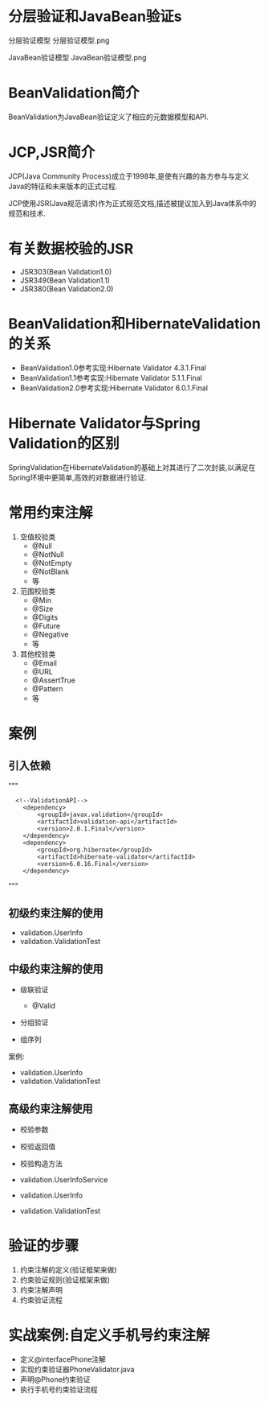# 分层验证和JavaBean验证s
分层验证模型
分层验证模型.png

JavaBean验证模型
JavaBean验证模型.png


# BeanValidation简介
BeanValidation为JavaBean验证定义了相应的元数据模型和API.

# JCP,JSR简介

JCP(Java Community Process)成立于1998年,是使有兴趣的各方参与与定义Java的特征和未来版本的正式过程.

JCP使用JSR(Java规范请求)作为正式规范文档,描述被提议加入到Java体系中的规范和技术.

# 有关数据校验的JSR
- JSR303(Bean Validation1.0)
- JSR349(Bean Validation1.1)
- JSR380(Bean Validation2.0)

# BeanValidation和HibernateValidation的关系

- BeanValidation1.0参考实现:Hibernate Validator 4.3.1.Final
- BeanValidation1.1参考实现:Hibernate Validator 5.1.1.Final
- BeanValidation2.0参考实现:Hibernate Validator 6.0.1.Final

# Hibernate Validator与Spring Validation的区别
SpringValidation在HibernateValidation的基础上对其进行了二次封装,以满足在Spring环境中更简单,高效的对数据进行验证.

# 常用约束注解
1. 空值校验类
    - @Null
    - @NotNull
    - @NotEmpty
    - @NotBlank
    - 等
2. 范围校验类
    - @Min
    - @Size
    - @Digits
    - @Future
    - @Negative
    - 等
3. 其他校验类
    - @Email
    - @URL
    - @AssertTrue
    - @Pattern
    - 等 
# 案例
## 引入依赖
"""

      <!--ValidationAPI-->
        <dependency>
            <groupId>javax.validation</groupId>
            <artifactId>validation-api</artifactId>
            <version>2.0.1.Final</version>
        </dependency>
        <dependency>
            <groupId>org.hibernate</groupId>
            <artifactId>hibernate-validator</artifactId>
            <version>6.0.16.Final</version>
        </dependency>
        
"""

## 初级约束注解的使用
- validation.UserInfo
- validation.ValidationTest

## 中级约束注解的使用
- 级联验证
    - @Valid
    
- 分组验证
- 组序列

案例:
- validation.UserInfo
- validation.ValidationTest

## 高级约束注解使用
- 校验参数
- 校验返回值
- 校验构造方法

- validation.UserInfoService
- validation.UserInfo
- validation.ValidationTest

# 验证的步骤
1. 约束注解的定义(验证框架来做)
2. 约束验证规则(验证框架来做)
3. 约束注解声明
4. 约束验证流程

# 实战案例:自定义手机号约束注解
- 定义@interfacePhone注解
- 实现约束验证器PhoneValidator.java
- 声明@Phone约束验证
- 执行手机号约束验证流程



